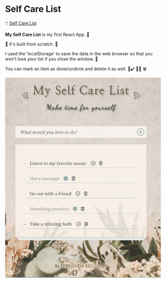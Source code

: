 # Self Care List

🖱️ [Self Care List](https://fernandaricciardi.github.io/selfcare-list/)

**My Self Care List** is my first React App. 🙂

🔨 It's built from scratch. 🔨

I used the 'localStorage' to save the data in the web browser so that you won't lose your list if you close the window. 📝

You can mark an item as done/undone and delete it as well. 🛁✔️ 🧖‍✔️ 🗑️


![](https://github.com/FernandaRicciardi/selfcare-list/blob/master/screenshot.jpg)

